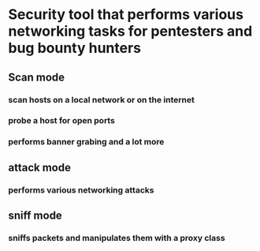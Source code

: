 # Security tool that performs various networking tasks for pentesters and bug bounty hunters
## Scan mode 
### scan hosts on a local network or on the internet
### probe a host for open ports 
### performs banner grabing and a lot more
## attack mode 
### performs various networking attacks
## sniff mode 
### sniffs packets and manipulates them with a proxy class
